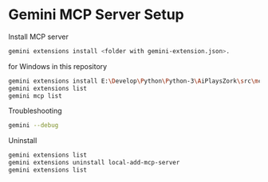 # Gemini MCP Server Setup

Install MCP server

```bash
gemini extensions install <folder with gemini-extension.json>.
```

for Windows in this repository

```bash
gemini extensions install E:\Develop\Python\Python-3\AiPlaysZork\src\mcp\Gemini_setup
gemini extensions list
gemini mcp list
```

Troubleshooting

```bash
gemini --debug
```

Uninstall

```bash
gemini extensions list
gemini extensions uninstall local-add-mcp-server
gemini extensions list
```
